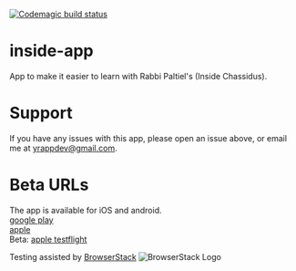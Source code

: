 [![Codemagic build status](https://api.codemagic.io/apps/5db2f36c25dc3f3292d4f13c/5db2f36c25dc3f3292d4f13b/status_badge.svg)](https://codemagic.io/apps/5db2f36c25dc3f3292d4f13c/5db2f36c25dc3f3292d4f13b/latest_build)

# inside-app
App to make it easier to learn with Rabbi Paltiel's (Inside Chassidus).

# Support
If you have any issues with this app, please open an issue above, or email me at yrappdev@gmail.com.

# Beta URLs
The app is available for iOS and android.<br>
[google play](https://play.google.com/store/apps/details?id=org.insidechassidus.inside_chassidus)<br>
[apple](https://apps.apple.com/us/app/inside-chassidus/id1485498089)<br>
Beta: [apple testflight](https://testflight.apple.com/join/i9eR1Quy)

Testing assisted by [BrowserStack](https://www.browserstack.com/) ![BrowserStack Logo](https://raw.githubusercontent.com/yringler/inside-app/master/Browserstack-logo%402x.png)
